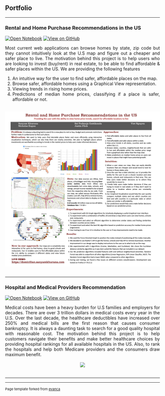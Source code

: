 ## Portfolio

---

### Rental and Home Purchase Recommendations in the US

[![Open Notebook](https://img.shields.io/badge/Jupyter-Open_Notebook-blue?logo=Jupyter)](https://github.com/qviet1602/rental_house_price_prediction/blob/master/scripts/MLP%20%7C%20Linear%20Regression%20%7C%20Random%20Forest.ipynb)
[![View on GitHub](https://img.shields.io/badge/GitHub-View_on_GitHub-blue?logo=GitHub)](https://github.com/qviet1602/rental_house_price_prediction)

<div style="text-align: justify">Most current web applications can browse homes by state, zip code but they cannot intuitively
look at the U.S map and figure out a cheaper and safer place to live. The motivation behind this project is to help users who are looking to invest (buy/rent) in real estate, to be able to find affordable & safer places within the US. We are providing the following features
<ol>
<li>An intuitive way for the user to find safer, affordable places on the map.</li>
<li>Browse safer, affordable homes using a Graphical View representation.</li>
<li>Viewing trends in rising home prices.</li>
 <li>Predictions of median home prices, classifying if a place is safer, affordable or not.</li>
</ol>  
 </div>
<br>
<center><img src="images/poster62421024_1.jpg"/></center>
<br>

---

### Hospital and Medical Providers Recommendation

[![Open Notebook](https://img.shields.io/badge/Jupyter-Open_Notebook-blue?logo=Jupyter)](projects/ames-house-price.html)
[![View on GitHub](https://img.shields.io/badge/GitHub-View_on_GitHub-blue?logo=GitHub)](https://github.com/qviet1602/Medxoom_Health_Project)

<div style="text-align: justify">Medical costs have been a heavy burden for U.S families and employers for decades. There are over 3 trillion dollars in medical costs every year in the U.S. Over the last decade, the healthcare deductibles have increased over 250% and medical bills are the first reason that causes consumer bankruptcy. It is always a daunting task to search for a good quality hospital with reasonable cost.  The motivation behind this project is to help customers navigate their benefits and make better healthcare choices by providing hospital rankings for all available hospitals in the US. Also, to rank the hospitals and help both Medicare providers and the consumers draw maximum benefit. </div>
<br>
<center><img src="images/ames-house-price.jpg"/></center>
<br>

---




---
<p style="font-size:11px">Page template forked from <a href="https://github.com/evanca/quick-portfolio">evanca</a></p>
<!-- Remove above link if you don't want to attibute -->
